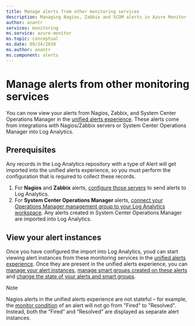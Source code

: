 ```yaml
---
title: Manage alerts from other monitoring services
description: Managing Nagios, Zabbix and SCOM alerts in Azure Monitor
author: anantr
services: monitoring
ms.service: azure-monitor
ms.topic: conceptual
ms.date: 09/24/2018
ms.author: anantr
ms.component: alerts
---
```


# Manage alerts from other monitoring services

You can now view your alerts from Nagios, Zabbix, and System Center Operations Manager in the [unified alerts experience](https://aka.ms/azure-alerts-overview). These alerts come from integrations with Nagios/Zabbix servers or System Center Operations Manager into Log Analytics. 

## Prerequisites
Any records in the Log Analytics repository with a type of Alert will get imported into the unified alerts experience, so you must perform the configuration that is required to collect these records.
1. For **Nagios** and **Zabbix** alerts, [configure those servers](https://docs.microsoft.com/en-us/azure/log-analytics/log-analytics-linux-agents) to send alerts to Log Analytics.
1. For **System Center Operations Manager** alerts, [connect your Operations Manager management group to your Log Analytics workspace](https://docs.microsoft.com/en-us/azure/log-analytics/log-analytics-om-agents). Any alerts created in System Center Operations Manager are imported into Log Analytics.

## View your alert instances
Once you have configured the import into Log Analytics, youd can start viewing alert instances from these monitoring services in the [unified alerts experience](https://aka.ms/azure-alerts-overview). Once they are present in the unified alerts experience, you can [manage your alert instances](https://aka.ms/managing-alert-instances), [manage smart groups created on these alerts](https://aka.ms/managing-smart-groups) and [change the state of your alerts and smart groups](https://aka.ms/managing-alert-smart-group-states).

> [!NOTE]
>  Nagios alerts in the unified alerts experience are not stateful – for example, the [monitor condition](https://aka.ms/azure-alerts-overview) of an alert will not go from "Fired" to "Resolved". Instead, both the “Fired” and “Resolved” are displayed as separate alert instances. 
